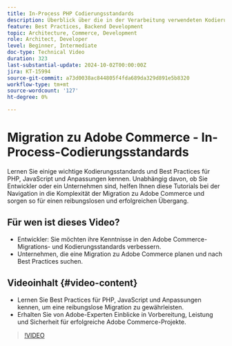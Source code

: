 ```yaml
---
title: In-Process PHP Codierungsstandards
description: Überblick über die in der Verarbeitung verwendeten Kodierungsstandards für die Adobe Commerce-Migration, einschließlich PHP, JavaScript und Best Practices für Anpassungen.
feature: Best Practices, Backend Development
topic: Architecture, Commerce, Development
role: Architect, Developer
level: Beginner, Intermediate
doc-type: Technical Video
duration: 323
last-substantial-update: 2024-10-02T00:00:00Z
jira: KT-15994
source-git-commit: a73d0038ac844805f4fda689da329d891e5b8320
workflow-type: tm+mt
source-wordcount: '127'
ht-degree: 0%

---
```



# Migration zu Adobe Commerce - In-Process-Codierungsstandards

Lernen Sie einige wichtige Kodierungsstandards und Best Practices für PHP, JavaScript und Anpassungen kennen. Unabhängig davon, ob Sie Entwickler oder ein Unternehmen sind, helfen Ihnen diese Tutorials bei der Navigation in die Komplexität der Migration zu Adobe Commerce und sorgen so für einen reibungslosen und erfolgreichen Übergang.

## Für wen ist dieses Video?

* Entwickler: Sie möchten ihre Kenntnisse in den Adobe Commerce-Migrations- und Kodierungsstandards verbessern.
* Unternehmen, die eine Migration zu Adobe Commerce planen und nach Best Practices suchen.

## Videoinhalt {#video-content}

* Lernen Sie Best Practices für PHP, JavaScript und Anpassungen kennen, um eine reibungslose Migration zu gewährleisten.
* Erhalten Sie von Adobe-Experten Einblicke in Vorbereitung, Leistung und Sicherheit für erfolgreiche Adobe Commerce-Projekte.

>[!VIDEO](https://video.tv.adobe.com/v/3434857?learn=on)
